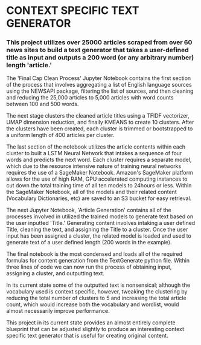 # CONTEXT SPECIFIC TEXT GENERATOR


### This project utilizes over 25000 articles scraped from over 60 news sites to build a text generator that takes a user-defined title as input and outputs a 200 word (or any arbitrary number) length 'article.'

The 'Final Cap Clean Process' Jupyter Notebook contains the first section of the process that involves aggregating a list of English language sources using the NEWSAPI package, filtering the list of sources, and then cleaning and reducing the 25,000 articles to 5,000 articles with word counts between 100 and 500 words. 

The next stage clusters the cleaned article titles using a TFIDF vectorizer, UMAP dimension reduction, and finally KMEANS to create 10 clusters. After the clusters have been created, each cluster is trimmed or bootstrapped to a uniform length of 400 articles per cluster. 

The last section of the notebook utilizes the article contents within each cluster to built a LSTM Neural Network that intakes a sequence of four words and predicts the next word. Each cluster requires a separate model, which due to the resource intensive nature of training neural networks requires the use of a SageMaker Notebook. Amazon's SageMaker platform allows for the use of high RAM, GPU accelerated computing instances to cut down the total training time of all ten models to 24hours or less. Within the SageMaker Notebook, all of the models and their related content (Vocabulary Dictionaries, etc) are saved to an S3 bucket for easy retrieval.

The next Jupyter Notebook, 'Article Generation' contains all of the processes involved in utilized the trained models to generate text based on the user inputted 'Title.' Generating content involves intaking a user defined Title, cleaning the text, and assigning the Title to a cluster. Once the user input has been assigned a cluster, the related model is loaded and used to generate text of a user defined length (200 words in the example). 

The final notebook is the most condensed and loads all of the required formulas for content generation from the TextGenerate python file. Within three lines of code we can now run the process of obtaining input, assigning a cluster, and outputting text.

In its current state some of the outputted text is nonsensical; although the vocabulary used is context specific, however, tweaking the clustering by reducing the total number of clusters to 5 and increasing the total article count, which would increase both the vocabulary and wordlist, would almost necessarily improve performance. 

This project in its current state provides an almost entirely complete blueprint that can be adjusted slightly to produce an interesting context specific text generator that is useful for creating original content.
































```python

```
